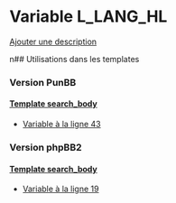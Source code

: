 # Variable L_LANG_HL
[Ajouter une description](https://fa-tvars.appspot.com/L_LANG_HL)

n## Utilisations dans les templates

### Version PunBB

#### [Template search_body](punbb/search_body.md)
* [Variable à la ligne 43](../punbb/search_body.tpl#L43)

### Version phpBB2

#### [Template search_body](subsilver/search_body.md)
* [Variable à la ligne 19](../subsilver/search_body.tpl#L19)